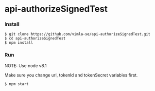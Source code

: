 # api-authorizeSignedTest

### Install
```
$ git clone https://github.com/vimla-se/api-authorizeSignedTest.git
$ cd api-authorizeSignedTest
$ npm install
```

### Run
NOTE: Use node v8.1

Make sure you change url, tokenId and tokenSecret variables first.
```
$ npm start
```